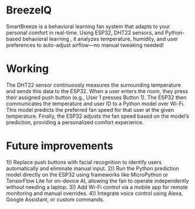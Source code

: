 # BreezeIQ
SmartBreeze is a behavioral learning fan system that adapts to your personal comfort in real-time. Using ESP32, DHT22 sensors, and Python-based behavioral learning , it analyzes temperature, humidity, and user preferences to auto-adjust airflow—no manual tweaking needed!

# Working 
The DHT22 sensor continuously measures the surrounding temperature and sends this data to the ESP32. When a user enters the room, they press their assigned push button (e.g., User 1 presses Button 1).
The ESP32 then communicates the temperature and user ID to a Python model over Wi-Fi. This model predicts the preferred fan speed for that user at the given temperature. 
Finally, the ESP32 adjusts the fan speed based on the model’s prediction, providing a personalized comfort experience.

# Future improvements 
1)) Replace push buttons with facial recognition to identify users automatically and eliminate manual input.
2)) Run the Python prediction model directly on the ESP32 using frameworks like MicroPython or TensorFlow Lite for on-device AI, allowing the fan to operate independently without needing a laptop.
3)) Add Wi-Fi control via a mobile app for remote monitoring and manual overrides.
4)) Integrate voice control using Alexa, Google Assistant, or custom commands.
